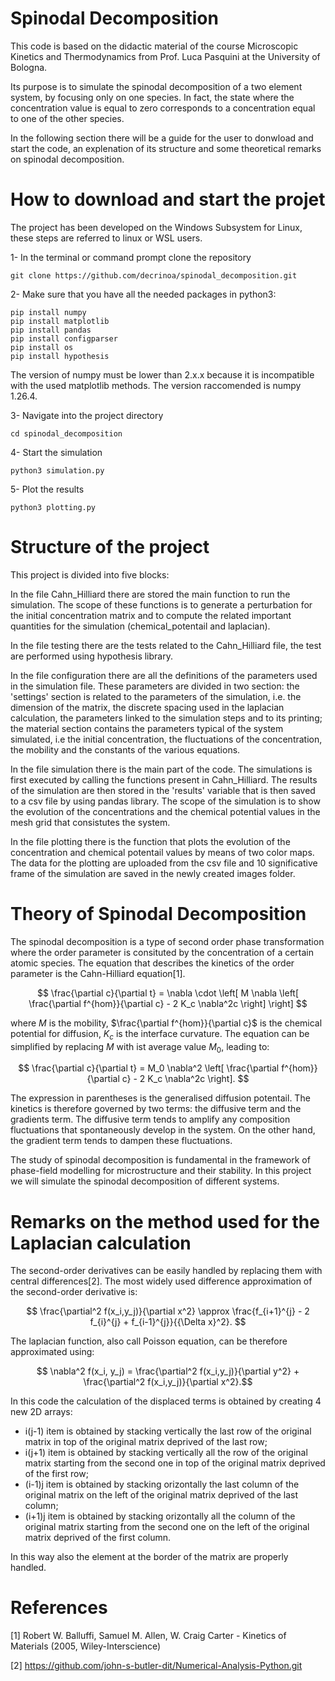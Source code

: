 # Spinodal Decomposition

This code is based on the didactic material of the course Microscopic Kinetics and Thermodynamics from Prof. Luca Pasquini at the University of Bologna.

Its purpose is to simulate the spinodal decomposition of a two element system, by focusing only on one species. 
In fact, the state where the concentration value is equal to zero corresponds to a concentration equal to one of the other species.  

In the following section there will be a guide for the user to donwload and start the code, an explenation of its structure and some theoretical remarks on spinodal decomposition.

# How to download and start the projet

The project has been developed on the Windows Subsystem for Linux, 
these steps are referred to linux or WSL users. 

1- In the terminal or command prompt clone the repository
```
git clone https://github.com/decrinoa/spinodal_decomposition.git
```
2- Make sure that you have all the needed packages in python3: 
```
pip install numpy 
pip install matplotlib
pip install pandas
pip install configparser
pip install os
pip install hypothesis
```
The version of numpy must be lower than 2.x.x because it is incompatible with the used matplotlib methods. 
The version raccomended is numpy 1.26.4.

3- Navigate into the project directory
```
cd spinodal_decomposition 
```
4- Start the simulation
```
python3 simulation.py
```
5- Plot the results
```
python3 plotting.py
```

# Structure of the project

This project is divided into five blocks:

In the file Cahn_Hilliard there are stored the main function to run the simulation.
The scope of these functions is to generate a perturbation for the initial concentration matrix and to compute the related important quantities for the simulation (chemical_potentail and laplacian).

In the file testing there are the tests related to the Cahn_Hilliard file, the test are performed using hypothesis library.

In the file configuration there are all the definitions of the parameters used in the simulation file. 
These parameters are divided in two section: the 'settings' section is related to the parameters of the simulation, 
i.e. the dimension of the matrix, the discrete spacing used in the laplacian calculation, the parameters linked to the simulation steps and to its printing;
the material section contains the parameters typical of the system simulated, 
i.e the initial concentration, the fluctuations of the concentration, the mobility and the constants of the various equations. 

In the file simulation there is the main part of the code. The simulations is first executed by calling the functions present in Cahn_Hilliard. 
The results of the simulation are then stored in the 'results' variable that is then saved to a csv file by using pandas library.
The scope of the simulation is to show the evolution of the concentrations and the chemical potential values in the mesh grid that consistutes the system.  

In the file plotting there is the function that plots the evolution of the concentration and chemical potentail values by means of two color maps. 
The data for the plotting are uploaded from the csv file and 10 significative frame of the simulation are saved in the newly created images folder.

# Theory of Spinodal Decomposition

The spinodal decomposition is a type of second order phase transformation where the order parameter is consituted by the concentration of a certain atomic species.
The equation that describes the kinetics of the order parameter is the Cahn-Hilliard equation[1]. 

$$ \frac{\partial c}{\partial t} = \nabla \cdot \left[ M \nabla \left[ \frac{\partial f^{hom}}{\partial c} - 2 K_c \nabla^2c \right] \right] $$

where $M$ is the mobility, $\frac{\partial f^{hom}}{\partial c}$ is the chemical potential for diffusion, $K_c$ is the interface curvature. 
The equation can be simplified by replacing $M$ with ist average value $M_0$, leading to:

$$ \frac{\partial c}{\partial t} = M_0 \nabla^2 \left[ \frac{\partial f^{hom}}{\partial c} - 2 K_c \nabla^2c \right]. $$

The expression in parentheses is the generalised diffusion potentail. 
The kinetics is therefore governed by two terms: the diffusive term and the gradients term.
The diffusive term tends to amplify any composition fluctuations that spontaneously develop in the system.
On the other hand, the gradient term tends to dampen these fluctuations.

The study of spinodal decomposition is fundamental in the framework of phase-field modelling for microstructure and their stability.
In this project we will simulate the spinodal decomposition of different systems. 

# Remarks on the method used for the Laplacian calculation

The second-order derivatives can be easily handled by replacing them with central differences[2]. 
The most widely used difference approximation of the second-order derivative is: 

$$ \frac{\partial^2 f(x_i,y_j)}{\partial x^2} \approx \frac{f_{i+1}^{j} - 2 f_{i}^{j} + f_{i-1}^{j}}{{\Delta x}^2}. $$

The laplacian function, also call Poisson equation, can be therefore approximated using:

$$ \nabla^2 f(x_i, y_j) = \frac{\partial^2 f(x_i,y_j)}{\partial y^2} + \frac{\partial^2 f(x_i,y_j)}{\partial x^2}.$$

In this code the calculation of the displaced terms is obtained by creating 4 new 2D arrays:

- i(j-1) item is obtained by stacking vertically the last row of the original matrix in top of the original matrix deprived of the last row;
- i(j+1) item is obtained by stacking vertically all the row of the original matrix starting from the second one in top of the original matrix deprived of the first row;
- (i-1)j item is obtained by stacking orizontally the last column of the original matrix on the left of the original matrix deprived of the last column; 
- (i+1)j item is obtained by stacking orizontally all the column of the original matrix starting from the second one on the left of the original matrix deprived of the first column.

In this way also the element at the border of the matrix are properly handled. 

# References

[1] Robert W. Balluffi, Samuel M. Allen, W. Craig Carter - Kinetics of Materials (2005, Wiley-Interscience)

[2] https://github.com/john-s-butler-dit/Numerical-Analysis-Python.git